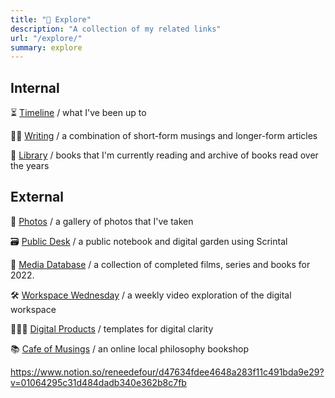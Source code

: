 ```yaml
---
title: "🔎 Explore"
description: "A collection of my related links"
url: "/explore/"
summary: explore
---
```


## Internal

⏳ [Timeline](/posts/timeline) / what I've been up to

✍🏾 [Writing](/archive) / a combination of short-form musings and longer-form articles

📖 [Library](/library) / books that I'm currently reading and archive of books read over the years

## External

📸 [Photos](https://reneedefour.notion.site/44f05f3ac3a844118320a7191fde0419?v=ff54c7fb72af4acc89cdef52518ddaf4) / a gallery of photos that I've taken

🗃️ [Public Desk](bit.ly/publicdesk) / a public notebook and digital garden using Scrintal

🍿 [Media Database](https://reneedefour.notion.site/d47634fdee4648a283f11c491bda9e29?v=7f16fc6caff24a8199a153cc029f3dcc) / a collection of completed films, series and books for 2022.

🛠 [Workspace Wednesday](https://www.youtube.com/playlist?list=PLj7t5ZXi1xJwAdjQwQWe3E0ObCEASev2w) / a weekly video exploration of the digital workspace

🧑🏾‍💻 [Digital Products](http://reneedefour.gumroad.com) / templates for digital clarity 

📚 [Cafe of Musings](https://www.instagram.com/cafeofmusings/) / an online local philosophy bookshop

https://www.notion.so/reneedefour/d47634fdee4648a283f11c491bda9e29?v=01064295c31d484dadb340e362b8c7fb
